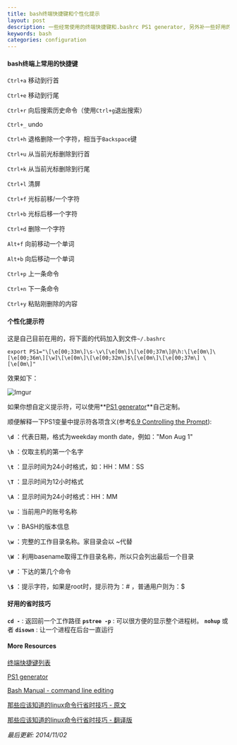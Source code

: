 ```yaml
---
title: bash终端快捷键和个性化提示
layout: post
description: 一些经常使用的终端快捷键和.bashrc PS1 generator, 另外补一些好用的省时技巧
keywords: bash
categories: configuration
---
```


#### bash终端上常用的快捷键

`Ctrl+a` 移动到行首

`Ctrl+e` 移动到行尾

`Ctrl+r` 向后搜索历史命令（使用`Ctrl+g`退出搜索）

`Ctrl+_` undo

`Ctrl+h` 退格删除一个字符，相当于`Backspace`键

`Ctrl+u` 从当前光标删除到行首

`Ctrl+k` 从当前光标删除到行尾

`Ctrl+l` 清屏

`Ctrl+f` 光标前移/一个字符

`Ctrl+b` 光标后移一个字符

`Ctrl+d` 删除一个字符

`Alt+f`  向前移动一个单词

`Alt+b`  向后移动一个单词

`Ctrl+p` 上一条命令

`Ctrl+n` 下一条命令

`Ctrl+y` 粘贴刚删除的内容

#### 个性化提示符

这是自己目前在用的，将下面的代码加入到文件`~/.bashrc`

```
export PS1="\[\e[00;33m\]\s-\v\[\e[0m\]\[\e[00;37m\]@\h:\[\e[0m\]\[\e[00;36m\][\w]\[\e[0m\]\[\e[00;32m\]$\[\e[0m\]\[\e[00;37m\] \[\e[0m\]"
```

效果如下：

![Imgur](http://joyo-pic-1.qiniudn.com/D88N9IZ.png "bash-terminal")

如果你想自定义提示符，可以使用**[PS1 generator](http://bashrcgenerator.com/)**自己定制。

顺便解释一下PS1变量中提示符各项含义(参考[6.9 Controlling the Prompt](http://www.gnu.org/software/bash/manual/bashref.html#Printing-a-Prompt)):

**`\d`** ：代表日期，格式为weekday month date，例如："Mon Aug 1"

**`\h`** ：仅取主机的第一个名字

**`\t`** ：显示时间为24小时格式，如：HH：MM：SS

**`\T`** ：显示时间为12小时格式

**`\A`** ：显示时间为24小时格式：HH：MM

**`\u`** ：当前用户的账号名称

**`\v`** ：BASH的版本信息

**`\w`** ：完整的工作目录名称。家目录会以 ~代替

**`\W`** ：利用basename取得工作目录名称，所以只会列出最后一个目录

**`\#`** ：下达的第几个命令

**`\$`** ：提示字符，如果是root时，提示符为：# ，普通用户则为：$

#### 好用的省时技巧

**`cd -`** : 返回前一个工作路径
**`pstree -p`** : 可以很方便的显示整个进程树。
**`nohup`** 或者 **`disown`** : 让一个进程在后台一直运行

#### More Resources

[终端快捷键列表](http://tuhaihe.com/2013/06/20/bash-shortcuts.html)

[PS1 generator](http://bashrcgenerator.com/)

[Bash Manual - command line editing](https://www.gnu.org/software/bash/manual/bashref.html#Command-Line-Editing)

[那些应该知道的linux命令行省时技巧 - 原文](http://www.quora.com/What-are-some-time-saving-tips-that-every-Linux-user-should-know)

[那些应该知道的linux命令行省时技巧 - 翻译版](http://blog.jobbole.com/54425/)


*最后更新: 2014/11/02*
